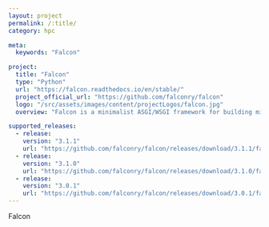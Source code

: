 ```yaml
---
layout: project
permalink: /:title/
category: hpc

meta:
  keywords: "Falcon"

project:
  title: "Falcon"
  type: "Python"
  url: "https://falcon.readthedocs.io/en/stable/"
  project_official_url: "https://github.com/falconry/falcon"
  logo: "/src/assets/images/content/projectLogos/falcon.jpg"
  overview: "Falcon is a minimalist ASGI/WSGI framework for building mission-critical REST APIs and microservices, with a focus on reliability, correctness, and performance at scale."

supported_releases:
  - release:
    version: "3.1.1"
    url: "https://github.com/falconry/falcon/releases/download/3.1.1/falcon-3.1.1-cp311-cp311-manylinux_2_17_aarch64.manylinux2014_aarch64.whl"
  - release:
    version: "3.1.0"
    url: "https://github.com/falconry/falcon/releases/download/3.1.0/falcon-3.1.0-cp39-cp39-manylinux_2_17_aarch64.manylinux2014_aarch64.whl"
  - release:
    version: "3.0.1"
    url: "https://github.com/falconry/falcon/releases/download/3.0.1/falcon-3.0.1-cp39-cp39-manylinux_2_17_aarch64.manylinux2014_aarch64.whl"
---
```


<p>Falcon</p>

